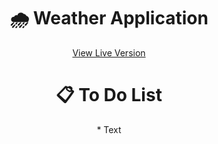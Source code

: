 <h1 align="center">
    <b>🌧 Weather Application</b>
</h1>

<p align="center">
    <a href="https://itsmartonic.github.io/WeatherApplication/">View Live Version</a>
</p>

<h1 align="center">
    <b>📋 To Do List</b>
</h1>

<p align="center">
* Text
</p>

